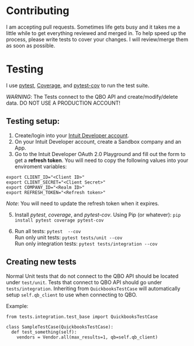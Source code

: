# Contributing

I am accepting pull requests. Sometimes life gets busy and it takes me a little while to get everything reviewed and merged in. To help speed up the process, please write tests to cover your changes. I will review/merge them as soon as possible. 

# Testing

I use [pytest](https://docs.pytest.org/en/7.4.x/contents.html), [Coverage](https://coverage.readthedocs.io/en/latest/), and [pytest-cov](https://pytest-cov.readthedocs.io/en/latest/) to run the test suite.

*WARNING*: The Tests connect to the QBO API and create/modify/delete data. DO NOT USE A PRODUCTION ACCOUNT!

## Testing setup:

1. Create/login into your [Intuit Developer account](https://developer.intuit.com).
2. On your Intuit Developer account, create a Sandbox company and an App. 
3. Go to the Intuit Developer OAuth 2.0 Playground and fill out the form to get a **refresh token**. You will need to copy the following values into your enviroment variables:
  ```
  export CLIENT_ID="<Client ID>"
  export CLIENT_SECRET="<Client Secret>" 
  export COMPANY_ID="<Realm ID>"  
  export REFRESH_TOKEN="<Refresh token>"
  ```
  
  *Note*: You will need to update the refresh token when it expires. 

5. Install *pytest*, *coverage*, and *pytest-cov*. Using Pip (or whatever):
  `pip install pytest coverage pytest-cov`
  
6. Run all tests: ```pytest  --cov```  
   Run only unit tests: ```pytest tests/unit --cov```   
   Run only integration tests: ```pytest tests/integration --cov``` 



## Creating new tests
Normal Unit tests that do not connect to the QBO API should be located under `test/unit`. Tests that connect to QBO API should go under `tests/integration`. Inheriting from `QuickbooksTestCase` will automatically setup `self.qb_client` to use when connecting to QBO.

Example:
```
from tests.integration.test_base import QuickbooksTestCase

class SampleTestCase(QuickbooksTestCase):
  def test_something(self):
    vendors = Vendor.all(max_results=1, qb=self.qb_client)    
```
